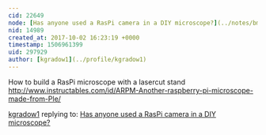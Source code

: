 ```yaml
---
cid: 22649
node: [Has anyone used a RasPi camera in a DIY microscope?](../notes/bmela/10-01-2017/has-anyone-used-a-raspi-camera-in-a-diy-microscope)
nid: 14989
created_at: 2017-10-02 16:23:19 +0000
timestamp: 1506961399
uid: 297929
author: [kgradow1](../profile/kgradow1)
---
```


How to build a RasPi microscope with a lasercut stand  http://www.instructables.com/id/ARPM-Another-raspberry-pi-microscope-made-from-Ple/

[kgradow1](../profile/kgradow1) replying to: [Has anyone used a RasPi camera in a DIY microscope?](../notes/bmela/10-01-2017/has-anyone-used-a-raspi-camera-in-a-diy-microscope)

